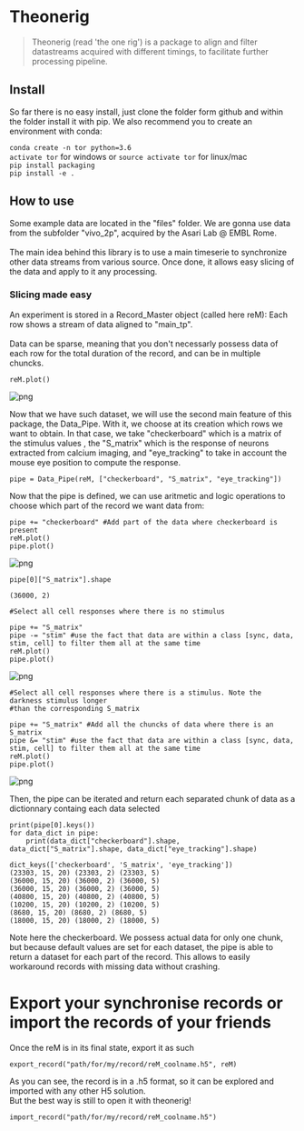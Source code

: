 
# Theonerig
> Theonerig (read 'the one rig') is a package to align and filter datastreams acquired with different timings, to facilitate further processing pipeline.


## Install

So far there is no easy install, just clone the folder form github and within the folder install it with pip. We also recommend you to create an environment with conda:

`conda create -n tor python=3.6`<br>
`activate tor` for windows or `source activate tor` for linux/mac<br>
`pip install packaging`<br>
`pip install -e .`<br>

## How to use

Some example data are located in the "files" folder. We are gonna use data from the subfolder "vivo_2p", acquired by the Asari Lab @ EMBL Rome.<br><br>The main idea behind this library is to use a main timeserie to synchronize other data streams from various source. Once done, it allows easy slicing of the data and apply to it any processing.

### Slicing made easy

An experiment is stored in a Record_Master object (called here reM): Each row shows a stream of data aligned to "main_tp". <br><br>Data can be sparse, meaning that you don't necessarly possess data of each row for the total duration of the record, and can be in multiple chuncks.

```
reM.plot()
```


![png](docs/images/output_8_0.png)


Now that we have such dataset, we will use the second main feature of this package, the Data_Pipe. With it, we choose at its creation which rows we want to obtain. In that case, we take "checkerboard" which is a matrix of the stimulus values , the "S_matrix" which is the response of neurons extracted from calcium imaging, and "eye_tracking" to take in account the mouse eye position to compute the response.

```
pipe = Data_Pipe(reM, ["checkerboard", "S_matrix", "eye_tracking"])
```

Now that the pipe is defined, we can use aritmetic and logic operations to choose which part of the record we want data from:

```
pipe += "checkerboard" #Add part of the data where checkerboard is present
reM.plot()
pipe.plot()
```


![png](docs/images/output_12_0.png)


```
pipe[0]["S_matrix"].shape
```




    (36000, 2)



```
#Select all cell responses where there is no stimulus

pipe += "S_matrix" 
pipe -= "stim" #use the fact that data are within a class [sync, data, stim, cell] to filter them all at the same time
reM.plot()
pipe.plot()
```


![png](docs/images/output_14_0.png)


```
#Select all cell responses where there is a stimulus. Note the darkness stimulus longer 
#than the corresponding S_matrix

pipe += "S_matrix" #Add all the chuncks of data where there is an S_matrix
pipe &= "stim" #use the fact that data are within a class [sync, data, stim, cell] to filter them all at the same time
reM.plot()
pipe.plot()
```


![png](docs/images/output_15_0.png)


Then, the pipe can be iterated and return each separated chunk of data as a dictionnary containg each data selected

```
print(pipe[0].keys())
for data_dict in pipe:
    print(data_dict["checkerboard"].shape, data_dict["S_matrix"].shape, data_dict["eye_tracking"].shape)
```

    dict_keys(['checkerboard', 'S_matrix', 'eye_tracking'])
    (23303, 15, 20) (23303, 2) (23303, 5)
    (36000, 15, 20) (36000, 2) (36000, 5)
    (36000, 15, 20) (36000, 2) (36000, 5)
    (40800, 15, 20) (40800, 2) (40800, 5)
    (10200, 15, 20) (10200, 2) (10200, 5)
    (8680, 15, 20) (8680, 2) (8680, 5)
    (18000, 15, 20) (18000, 2) (18000, 5)


Note here the checkerboard. We possess actual data for only one chunk, but because default values are set for each dataset, the pipe is able to return a dataset for each part of the record. This allows to easily workaround records with missing data without crashing.

# Export your synchronise records or import the records of your friends

Once the reM is in its final state, export it as such

```
export_record("path/for/my/record/reM_coolname.h5", reM)
```

As you can see, the record is in a .h5 format, so it can be explored and imported with any other H5 solution.<br> But the best way is still to open it with theonerig!

```
import_record("path/for/my/record/reM_coolname.h5")
```
